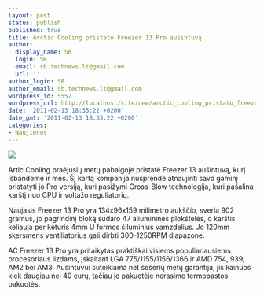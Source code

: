 ```yaml
---
layout: post
status: publish
published: true
title: Arctic Cooling pristato Freezer 13 Pro aušintuvą
author:
  display_name: SB
  login: SB
  email: sb.technews.lt@gmail.com
  url: ''
author_login: SB
author_email: sb.technews.lt@gmail.com
wordpress_id: 5552
wordpress_url: http://localhost/site/new/arctic_cooling_pristato_freezer_13_pro_ausintuva/
date: '2011-02-13 18:35:22 +0200'
date_gmt: '2011-02-13 18:35:22 +0200'
categories:
- Naujienos
---
```

<div class="imgright"><img src="http://technews.lt/upload/Freezer_13_Pro_prev.jpg"  /></div>
<p>Artic Cooling praėjusių metų pabaigoje pristatė Freezer 13 aušintuvą, kurį išbandėme ir mes. Šį kartą kompanija nusprendė atnaujinti savo gaminį pristatyti jo Pro versiją, kuri pasižymi Cross-Blow technologija, kuri pašalina karštį nuo CPU ir voltažo reguliatorių.</p>
<p>Naujasis Freezer 13 Pro yra 134x96x159 milimetro aukščio, sveria 902 gramus, jo pagrindinį bloką sudaro 47 aliumininės plokštelės, o karštis keliauja per keturis 4mm U formos šiluminius vamzdelius. Jo 120mm skersmens ventiliatorius gali dirbti 300-1250RPM diapazone.</p>
<p>AC Freezer 13 Pro yra pritaikytas praktiškai visiems populiariausiems procesoriaus lizdams, įskaitant LGA 775/1155/1156/1366 ir AMD 754, 939, AM2 bei AM3. Aušintuvui suteikiama net šešerių metų garantija, jis kainuos kiek daugiau nei 40 eurų, tačiau jo pakuotėje nerasime termopastos pakuotės.<br /></p>

